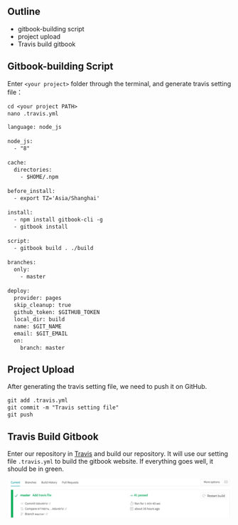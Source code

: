 ## Outline
* gitbook-building script
* project upload
* Travis build gitbook

## Gitbook-building Script
Enter `<your project>` folder through the terminal, and generate travis setting file：
```
cd <your project PATH>
nano .travis.yml
```
```
language: node_js

node_js:
  - "8"

cache:
  directories:
    - $HOME/.npm

before_install:
  - export TZ='Asia/Shanghai'

install:
  - npm install gitbook-cli -g
  - gitbook install

script:
  - gitbook build . ./build

branches:
  only:
    - master

deploy:
  provider: pages
  skip_cleanup: true
  github_token: $GITHUB_TOKEN
  local_dir: build
  name: $GIT_NAME
  email: $GIT_EMAIL
  on:
    branch: master
```

## Project Upload
After generating the travis setting file, we need to push it on GitHub.
```
git add .travis.yml
git commit -m "Travis setting file"
git push
```

## Travis Build Gitbook
Enter our repository in [Travis](https://travis-ci.org/) and build our repository.
It will use our setting file `.travis.yml` to build the gitbook website.
If everything goes well, it should be in green.

![Jietu20190409-153645](/assets/Jietu20190409-153645.jpg)
